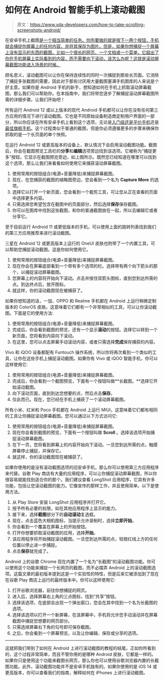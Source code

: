 # 如何在 Android 智能手机上滚动截图

> 原文：<https://www.xda-developers.com/how-to-take-scrolling-screenshots-android/>

在安卓手机上截图[是一个相当简单的任务。你所要做的就是按下一两个按钮，手机就会捕捉你屏幕上的任何内容，并将其保存为图片。但是，如果你想捕捉一个屏幕上没有显示的东西的截图，比如一个很长的网页、一个文档或一个菜单，它超出了你在手机屏幕上实际看到的内容，而不需要向下滚动，该怎么办呢？这就是滚动屏幕截图功能进入场景的时候。](http://www.xda-developers.com/how-to-screenshot-screenrecord-android/)

顾名思义，滚动截图可以让你在保持连续性的同时一次捕捉到那些长页面。它消除了捕捉多张截图的需要，因此对于那些讨厌用大量截图塞满手机图库的人来说是个好主意。如果你是 Android 手机的新手，想知道如何在手机上抓取滚动屏幕截图，那么我们可以帮助你。在本指南中，我们将带您逐步了解捕捉滚动屏幕截图所需的详细步骤。让我们开始吧！

所有运行 Android 12 或以上版本的现代 Android 手机都可以让你在没有任何第三方应用的情况下进行滚动截图。它也是不同原始设备制造商定制用户界面的一部分，所以你应该在所有安卓手机上看到这个选项，无论是[入门级还是平价手机](http://www.xda-developers.com/best-cheap-android-phones/)还是[最佳旗舰手机](http://www.xda-developers.com/best-android-phones/)。这个过程类似于普通的截图，但是你必须遵循更多的步骤来确保你抓取的是一个长页面的单个快照。

在运行 Android 12 或更高版本的设备上，默认情况下会启用滚动截图功能。截图后，你会在截图预览工具栏的**分享**和**编辑**选项旁边找到该选项。它被称为“捕捉更多”按钮，它显示在截图预览旁边，如上图所示。既然您已经知道在哪里可以找到这个选项，那么让我们来看看如何使用它来捕获滚动屏幕截图。

1.  使用常用的按钮组合(电源+音量降低)来捕捉屏幕截图。
2.  现在，在您捕获的截图的缩略图旁边，您会看到一个名为 **Capture More** 的选项。
3.  选择它以打开一个新页面，您会看到一个裁剪工具，可让您从正在查看的页面中选择更多内容。
4.  只需选择您希望包含在截图中的页面部分，然后选择**保存**保存截图。
5.  你可以在图库中找到这张截图，和你的普通截图放在一起，所以去编辑它或者分享它。

至于目前运行 Android 11 或更低版本的手机，可以使用上面的跳转列表找到我们的第三方应用推荐来进行滚动截图。

三星在 Android 12 或更高版本上运行的 OneUI 皮肤也附带了一个内置工具，可以帮助您捕捉滚动截图。这是你如何使用它。

1.  使用常用的按钮组合(电源+音量降低)来捕捉屏幕截图。
2.  现在你会在屏幕底部看到一个带有多个选项的栏。选择带有两个向下箭头的那个，以捕捉滚动屏幕截图。
3.  您屏幕上的内容将开始向下滚动。点击并按住双箭头图标，直到您到达所需的点。到达终点后，放开图标。
4.  就这样，你的滚动截图现在被捕获了。

如果你想知道的话，一加、OPPO 和 Realme 手机都在 Android 上运行稍微定制版本的 ColorOS 皮肤。这意味着它们都有一个非常相似的工具，可以让你滚动截图。下面是它的使用方法:

1.  使用常用的按钮组合(电源+音量降低)来捕捉屏幕截图。
2.  完成后，你会看到截图的预览，还有一个显示**滚动**的按钮。选择它以转到一个新页面，您将看到内容向下滚动。
3.  在这里，您可以点击屏幕手动滚动内容，或者只需选择**完成**保存捕获的内容。

Vivo 和 iQOO 设备都配有 Funtouch 操作系统，所以你将再次看到一个类似的工具，让你在这些手机上捕捉滚动截图。如果你有 Vivo 或 iQOO 智能手机，你可以这样使用它:

1.  使用常用的按钮组合(电源+音量降低)来捕捉屏幕截图。
2.  完成后，你会看到一个截图预览，下面有一个按钮叫做**长截图。**选择它开始滚动截图。
3.  向下滚动页面，直到到达您想要的点，然后点击**保存**。
4.  仅此而已。现在，您已经在手机上捕获了一个滚动屏幕截图。

所有小米、红米和 Poco 手机都在 Android 上运行 MIUI，这意味着它们都有相同的工具让你捕捉滚动屏幕截图。您可以通过以下方式访问它:

1.  使用常用的按钮组合(电源+音量降低)来捕捉屏幕截图。
2.  现在你会看到截图的预览，下面有一个按钮叫做 **Scroll** 。选择该选项开始捕捉滚动屏幕截图。
3.  在下一页，您将看到屏幕上的内容开始向下滚动。一旦您到达所需的点，触摸屏幕停止捕捉，并保存它。
4.  就这样，你的滚动截图现在被捕获了。

如果你使用的是没有滚动截图选项的旧安卓手机，那么你可以使用第三方应用程序来代替。谷歌 Play 商店有大量的应用程序，可以让你捕捉滚动屏幕截图，所以你很容易就能找到适合你的那个。我们建议查看 LongShot 应用程序，它具有许多功能，包括让您滚动截图的能力。它像宣传的那样工作，并且使用简单。以下是使用方法。

1.  从 Play Store 安装 LongShot 应用程序并打开它。
2.  授予所有必要的权限，如在其他应用程序上显示的能力。
3.  接下来，选择**截图**部分下的**自动滚动**复选框。
4.  现在，点击蓝色大相机图标，当提示允许录制时，选择**立即开始**。
5.  你会看到一个覆盖在屏幕上的开始按钮。
6.  打开你想要抓取滚动截图的应用，选择**开始**。
7.  该应用程序将开始捕捉滚动截图。一旦您到达所需的点，轻按红线上方的任何位置以停止进一步捕捉。
8.  点击**保存**就完成了。

Android 上的谷歌 Chrome 现在内置了一个名为“长截图”的滚动截图功能。你可以使用这个功能来捕捉一个长网页的截图，而不必摆弄 Android 上的滚动截图选项。这篇文章的最初版本提到这是一个实验性的特性，但是后来它被添加到了现在在谷歌 Play 商店上运行的最终版本中。你可以这样使用它:

1.  打开谷歌浏览器，前往你想捕捉的网页。
2.  进入后，选择屏幕右上角的三点图标，找到“共享”按钮。
3.  选择该选项，在底部会出现一个弹出窗口，您会在其中找到一个名为长截图的选项。
4.  选择该选项以打开一个新屏幕，在该屏幕中，手机将允许您手动滚动并在屏幕截图中捕捉您想要的网页部分。
5.  只需选择屏幕右下角的勾号即可保存截图。
6.  之后，你会看到一个屏幕预览，以及让你编辑、保存或分享的选项。

* * *

这就把我们带到了如何在 Android 上进行滚动截图的教程的结尾。正如你所看到的，这个过程非常简单，而且不管你用的是哪种 Android 皮肤，它都是一样的。如果你只是使用这个功能来截图长网页，那么你也可以使用谷歌浏览器内置的长截图功能。此外，滚动截图功能并不是安卓手机独有的。如果你使用的是 iOS 14 或更高版本，你可以查看我们的指南，解释如何在 iPhones 上进行滚动截图。